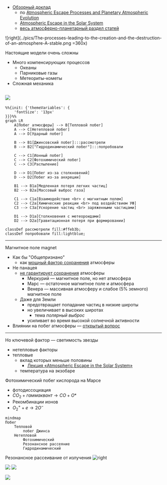 
- [Обзорный доклад](https://www.youtube.com/watch?v=FlmquACRbs8)
    - по [Atmospheric Escape Processes and Planetary Atmospheric Evolution](https://www.researchgate.net/figure/The-ionization-at-Mars-Venus-and-Titan-for-similar-solar-conditions-including-a-solar_fig7_341994354)
    - [Atmospheric Escape in the Solar System](https://www.youtube.com/watch?v=H3BIZU7Bjw4)
    - [весь атмосферно-планетарный раздел статей](https://www.researchgate.net/topic/Planetary-Atmospheres/publications)

![right](../pics/The-processes-leading-to-the-creation-and-the-destruction-of-an-atmosphere-A-stable.png =360x)

Настоящие модели очень сложны
- Много компенсирующих процессов
    - Океаны
    - Парниковые газы
    - Метеориты-кометы
- Сложная механика

![](../pics/Processes-leading-to-the-creation-of-ion-outflow-polar-escape.png )
---

```mermaid
%%{init: {'themeVariables': {
    'fontSize': '13px'
}}}%%
graph LR
    A[Побег атмосферы] --> B[Тепловой побег]
    A --> C[Нетепловой побег]
    A --> D[Ударный побег]

    B --> B1[Джинсовский побег]:::рассмотрели
    B --> B2["Гидродинамический побег"]:::попробовали

    C --> C1[Ионный побег]
    C --> C2[Фотохимический побег]
    C --> C3[Распыление]

    D --> D1[Побег из-за столкновений]
    D --> D2[Побег из-за аккреции]

    B1 --> B1a[Медленная потеря легких частиц]
    B2 --> B2a[Массовый выброс газа]

    C1 --> C1a[Взаимодействие <br> с магнитным полем]
    C2 --> C2a[Химические реакции <br> под воздействием УФ]
    C3 --> C3a[Ускорение частиц <br> заряженными частицами]

    D1 --> D1a[Столкновения с метеороидами]
    D2 --> D2a[Гравитационная потеря при формировании]

classDef рассмотрели fill:#ffeb3b;
classDef попробовали fill:lightblue;
```

---

Магнитное поле magnet
- Как бы "Общепризнано"
    - как [мощный фактор сохранения](!) атмосферы
- Не панацея 
    - [не гарантирует сохранения](@) атмосферы
        -  Меркурий — магнитное поле, но нет атмосфера
        -  Марс — остаточное магнитное поле и атмосфера
        -  Венера — массивная атмосферу и слабое (5% земного) магнитное поле
    - Даже для Земли        
        - предотвращает попадание частиц в низкие широты
        - но увеличивает в высоких широтах
            - тема *полярный выброс*
        - усиливает во время высокой солнечной активности 
- Влиянии на побег атмосферы — [открытый вопрос](@)


---

Но ключевой фактор — светимость звезды
- нетепловые факторы
- тепловые
    - вклад которых меньше половины
        - [Лекция «Atmospheric Escape in the Solar System»](https://youtu.be/H3BIZU7Bjw4?t=750)
    - температура на экзобаре

Фотохимический побег кислорода на Марсе
- фотодиссоциация
- $CO_2 + гаммаквант → CO + O*$
- Рекомбинации ионов
- $O_2^+ + e → 2O^{-}$




```mermaid
mindmap
Побег
    Тепловой
        побег Джинса
    Нетепловой
        Фотохимический
        Резонансное рассеяние
        Гидродинамический

```

Резонансное рассеивание от излучения
![right](image-6.png)

![](../pics/Correlation-and-causation-in-the-ion-outflow-The-correlations-are-under-current-and.png)
![](../pics/EUV-dependence-of-the-escape-process-at-Mars-Simulations-data-from-Luhmann-etal-1992.png)

<!-- ![](../pics/Processes-leading-to-the-creation-of-ion-outflow-polar-escape.png) -->

![](../pics/The-main-processes-of-atmospheric-escape-along-with-their-typical-efficient-altitudes.png)
